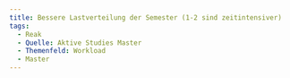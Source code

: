 ```yaml
---
title: Bessere Lastverteilung der Semester (1-2 sind zeitintensiver)
tags:
  - Reak
  - Quelle: Aktive Studies Master
  - Themenfeld: Workload
  - Master
---
```

